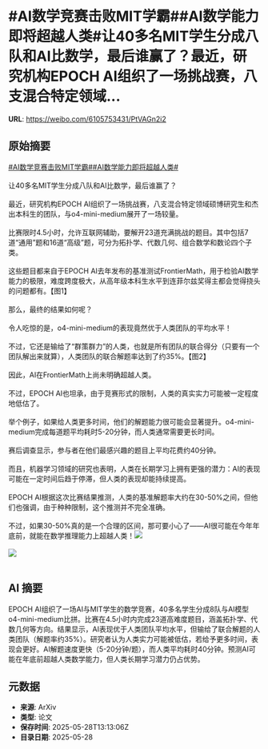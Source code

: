 # #AI数学竞赛击败MIT学霸##AI数学能力即将超越人类#让40多名MIT学生分成八队和AI比数学，最后谁赢了？最近，研究机构EPOCH AI组织了一场挑战赛，八支混合特定领域...

**URL**: https://weibo.com/6105753431/PtVAGn2i2

## 原始摘要

<a href="https://m.weibo.cn/search?containerid=231522type%3D1%26t%3D10%26q%3D%23AI%E6%95%B0%E5%AD%A6%E7%AB%9E%E8%B5%9B%E5%87%BB%E8%B4%A5MIT%E5%AD%A6%E9%9C%B8%23&amp;extparam=%23AI%E6%95%B0%E5%AD%A6%E7%AB%9E%E8%B5%9B%E5%87%BB%E8%B4%A5MIT%E5%AD%A6%E9%9C%B8%23" data-hide=""><span class="surl-text">#AI数学竞赛击败MIT学霸#</span></a><a href="https://m.weibo.cn/search?containerid=231522type%3D1%26t%3D10%26q%3D%23AI%E6%95%B0%E5%AD%A6%E8%83%BD%E5%8A%9B%E5%8D%B3%E5%B0%86%E8%B6%85%E8%B6%8A%E4%BA%BA%E7%B1%BB%23&amp;extparam=%23AI%E6%95%B0%E5%AD%A6%E8%83%BD%E5%8A%9B%E5%8D%B3%E5%B0%86%E8%B6%85%E8%B6%8A%E4%BA%BA%E7%B1%BB%23" data-hide=""><span class="surl-text">#AI数学能力即将超越人类#</span></a><br><br>让40多名MIT学生分成八队和AI比数学，最后谁赢了？<br><br>最近，研究机构EPOCH AI组织了一场挑战赛，八支混合特定领域硕博研究生和杰出本科生的团队，与o4-mini-medium展开了一场较量。<br><br>比赛限时4.5小时，允许互联网辅助，要解开23道充满挑战的题目。其中包括7道“通用”题和16道“高级”题，可分为拓扑学、代数几何、组合数学和数论四个子类。<br><br>这些题目都来自于EPOCH AI去年发布的基准测试FrontierMath，用于检验AI数学能力的极限，难度跨度极大，从高年级本科生水平到连菲尔兹奖得主都会觉得挠头的问题都有。【图1】<br><br>那么，最终的结果如何呢？<br><br>令人吃惊的是，o4-mini-medium的表现竟然优于人类团队的平均水平！<br><br>不过，它还是输给了“群策群力”的人类，也就是所有团队的联合得分（只要有一个团队解出来就算），人类团队的联合解题率达到了约35%。【图2】<br><br>因此，AI在FrontierMath上尚未明确超越人类。<br><br>不过，EPOCH AI也坦承，由于竞赛形式的限制，人类的真实实力可能被一定程度地低估了。<br><br>举个例子，如果给人类更多时间，他们的解题能力很可能会显著提升。o4-mini-medium完成每道题平均耗时5-20分钟，而人类通常需要更长时间。<br><br>赛后调查显示，参与者在他们最感兴趣的题目上平均花费约40分钟。<br><br>而且，机器学习领域的研究也表明，人类在长期学习上拥有更强的潜力：AI的表现可能在一定时间后趋于停滞，但人类的表现却能持续提高。<br><br>EPOCH AI根据这次比赛结果推测，人类的基准解题率大约在30-50%之间，但他们也强调，由于种种限制，这个推测并不完全准确。<br><br>不过，如果30-50%真的是一个合理的区间，那可要小心了——AI很可能在今年年底前，就能在数学推理能力上超越人类！<img style="" src="https://tvax1.sinaimg.cn/large/006Fd7o3gy1i1vc173xd4j32gw1n87v2.jpg" referrerpolicy="no-referrer"><br><br><img style="" src="https://tvax4.sinaimg.cn/large/006Fd7o3gy1i1vc19dhx9j311c0goqf3.jpg" referrerpolicy="no-referrer"><br><br>

## AI 摘要

EPOCH AI组织了一场AI与MIT学生的数学竞赛，40多名学生分成8队与AI模型o4-mini-medium比拼。比赛在4.5小时内完成23道高难度题目，涵盖拓扑学、代数几何等方向。结果显示，AI表现优于人类团队平均水平，但输给了联合解题的人类团队（解题率约35%）。研究者认为人类实力可能被低估，若给予更多时间，表现会更好。AI解题速度更快（5-20分钟/题），而人类平均耗时40分钟。预测AI可能在年底前超越人类数学能力，但人类长期学习潜力仍占优势。

## 元数据

- **来源**: ArXiv
- **类型**: 论文
- **保存时间**: 2025-05-28T13:13:06Z
- **目录日期**: 2025-05-28
